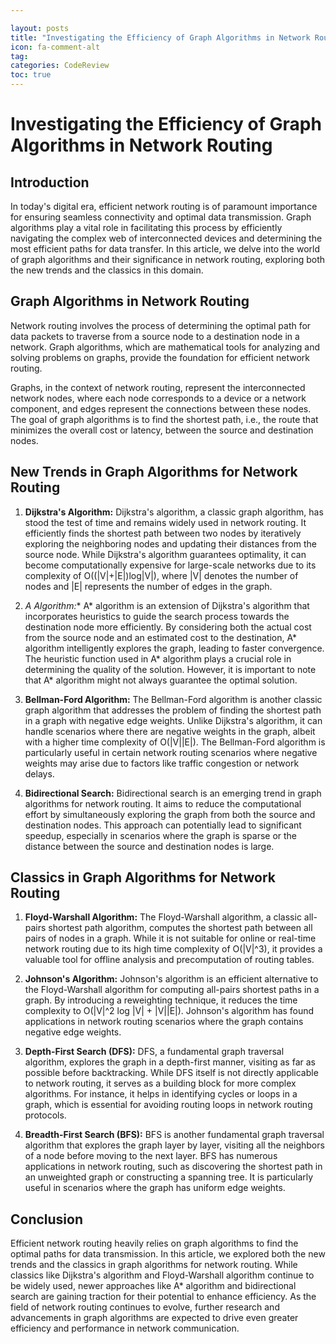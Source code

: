 ```yaml
---

layout: posts
title: "Investigating the Efficiency of Graph Algorithms in Network Routing"
icon: fa-comment-alt
tag:      
categories: CodeReview
toc: true
---
```




# Investigating the Efficiency of Graph Algorithms in Network Routing

## Introduction

In today's digital era, efficient network routing is of paramount importance for ensuring seamless connectivity and optimal data transmission. Graph algorithms play a vital role in facilitating this process by efficiently navigating the complex web of interconnected devices and determining the most efficient paths for data transfer. In this article, we delve into the world of graph algorithms and their significance in network routing, exploring both the new trends and the classics in this domain.

## Graph Algorithms in Network Routing

Network routing involves the process of determining the optimal path for data packets to traverse from a source node to a destination node in a network. Graph algorithms, which are mathematical tools for analyzing and solving problems on graphs, provide the foundation for efficient network routing.

Graphs, in the context of network routing, represent the interconnected network nodes, where each node corresponds to a device or a network component, and edges represent the connections between these nodes. The goal of graph algorithms is to find the shortest path, i.e., the route that minimizes the overall cost or latency, between the source and destination nodes.

## New Trends in Graph Algorithms for Network Routing

1. **Dijkstra's Algorithm:**
Dijkstra's algorithm, a classic graph algorithm, has stood the test of time and remains widely used in network routing. It efficiently finds the shortest path between two nodes by iteratively exploring the neighboring nodes and updating their distances from the source node. While Dijkstra's algorithm guarantees optimality, it can become computationally expensive for large-scale networks due to its complexity of O((|V|+|E|)log|V|), where |V| denotes the number of nodes and |E| represents the number of edges in the graph.

2. **A* Algorithm:**
A* algorithm is an extension of Dijkstra's algorithm that incorporates heuristics to guide the search process towards the destination node more efficiently. By considering both the actual cost from the source node and an estimated cost to the destination, A* algorithm intelligently explores the graph, leading to faster convergence. The heuristic function used in A* algorithm plays a crucial role in determining the quality of the solution. However, it is important to note that A* algorithm might not always guarantee the optimal solution.

3. **Bellman-Ford Algorithm:**
The Bellman-Ford algorithm is another classic graph algorithm that addresses the problem of finding the shortest path in a graph with negative edge weights. Unlike Dijkstra's algorithm, it can handle scenarios where there are negative weights in the graph, albeit with a higher time complexity of O(|V||E|). The Bellman-Ford algorithm is particularly useful in certain network routing scenarios where negative weights may arise due to factors like traffic congestion or network delays.

4. **Bidirectional Search:**
Bidirectional search is an emerging trend in graph algorithms for network routing. It aims to reduce the computational effort by simultaneously exploring the graph from both the source and destination nodes. This approach can potentially lead to significant speedup, especially in scenarios where the graph is sparse or the distance between the source and destination nodes is large.

## Classics in Graph Algorithms for Network Routing

1. **Floyd-Warshall Algorithm:**
The Floyd-Warshall algorithm, a classic all-pairs shortest path algorithm, computes the shortest path between all pairs of nodes in a graph. While it is not suitable for online or real-time network routing due to its high time complexity of O(|V|^3), it provides a valuable tool for offline analysis and precomputation of routing tables.

2. **Johnson's Algorithm:**
Johnson's algorithm is an efficient alternative to the Floyd-Warshall algorithm for computing all-pairs shortest paths in a graph. By introducing a reweighting technique, it reduces the time complexity to O(|V|^2 log |V| + |V||E|). Johnson's algorithm has found applications in network routing scenarios where the graph contains negative edge weights.

3. **Depth-First Search (DFS):**
DFS, a fundamental graph traversal algorithm, explores the graph in a depth-first manner, visiting as far as possible before backtracking. While DFS itself is not directly applicable to network routing, it serves as a building block for more complex algorithms. For instance, it helps in identifying cycles or loops in a graph, which is essential for avoiding routing loops in network routing protocols.

4. **Breadth-First Search (BFS):**
BFS is another fundamental graph traversal algorithm that explores the graph layer by layer, visiting all the neighbors of a node before moving to the next layer. BFS has numerous applications in network routing, such as discovering the shortest path in an unweighted graph or constructing a spanning tree. It is particularly useful in scenarios where the graph has uniform edge weights.

## Conclusion

Efficient network routing heavily relies on graph algorithms to find the optimal paths for data transmission. In this article, we explored both the new trends and the classics in graph algorithms for network routing. While classics like Dijkstra's algorithm and Floyd-Warshall algorithm continue to be widely used, newer approaches like A* algorithm and bidirectional search are gaining traction for their potential to enhance efficiency. As the field of network routing continues to evolve, further research and advancements in graph algorithms are expected to drive even greater efficiency and performance in network communication.